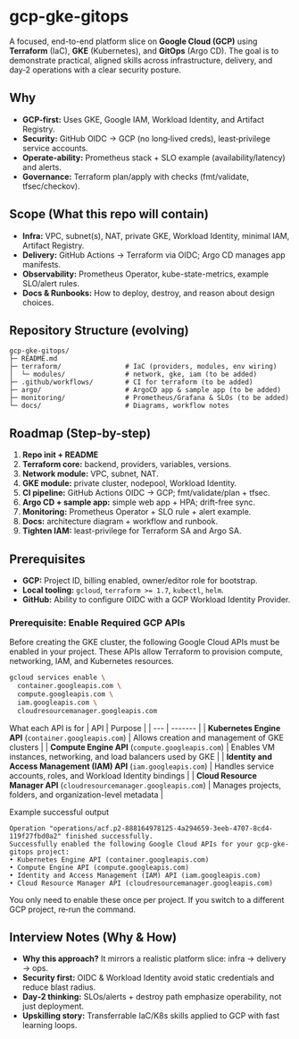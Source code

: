 # gcp-gke-gitops

A focused, end-to-end platform slice on **Google Cloud (GCP)** using **Terraform** (IaC), **GKE** (Kubernetes), and **GitOps** (Argo CD). The goal is to demonstrate practical, aligned skills across infrastructure, delivery, and day‑2 operations with a clear security posture.

## Why

- **GCP-first:** Uses GKE, Google IAM, Workload Identity, and Artifact Registry.
- **Security:** GitHub OIDC → GCP (no long‑lived creds), least‑privilege service accounts.
- **Operate-ability:** Prometheus stack + SLO example (availability/latency) and alerts.
- **Governance:** Terraform plan/apply with checks (fmt/validate, tfsec/checkov).

## Scope (What this repo will contain)

- **Infra:** VPC, subnet(s), NAT, private GKE, Workload Identity, minimal IAM, Artifact Registry.
- **Delivery:** GitHub Actions → Terraform via OIDC; Argo CD manages app manifests.
- **Observability:** Prometheus Operator, kube-state-metrics, example SLO/alert rules.
- **Docs & Runbooks:** How to deploy, destroy, and reason about design choices.


## Repository Structure (evolving)

```
gcp-gke-gitops/
├─ README.md
├─ terraform/                # IaC (providers, modules, env wiring)
│  └─ modules/               # network, gke, iam (to be added)
├─ .github/workflows/        # CI for terraform (to be added)
├─ argo/                     # ArgoCD app & sample app (to be added)
├─ monitoring/               # Prometheus/Grafana & SLOs (to be added)
└─ docs/                     # Diagrams, workflow notes
```

## Roadmap (Step-by-step)

1. **Repo init + README**
2. **Terraform core:** backend, providers, variables, versions.
3. **Network module:** VPC, subnet, NAT.
4. **GKE module:** private cluster, nodepool, Workload Identity.
5. **CI pipeline:** GitHub Actions OIDC → GCP; fmt/validate/plan + tfsec.
6. **Argo CD + sample app:** simple web app + HPA; drift-free sync.
7. **Monitoring:** Prometheus Operator + SLO rule + alert example.
8. **Docs:** architecture diagram + workflow and runbook.
9. **Tighten IAM:** least-privilege for Terraform SA and Argo SA.

## Prerequisites

- **GCP:** Project ID, billing enabled, owner/editor role for bootstrap.
- **Local tooling:** `gcloud`, `terraform >= 1.7`, `kubectl`, `helm`.
- **GitHub:** Ability to configure OIDC with a GCP Workload Identity Provider.

### Prerequisite: Enable Required GCP APIs
Before creating the GKE cluster, the following Google Cloud APIs must be enabled in your project. These APIs allow Terraform to provision compute, networking, IAM, and Kubernetes resources.

```bash
gcloud services enable \
  container.googleapis.com \
  compute.googleapis.com \
  iam.googleapis.com \
  cloudresourcemanager.googleapis.com
```

What each API is for
| API | Purpose |
| --- | ------- |
| **Kubernetes Engine API** (`container.googleapis.com`) | Allows creation and management of GKE clusters |
| **Compute Engine API** (`compute.googleapis.com`) | Enables VM instances, networking, and load balancers used by GKE |
| **Identity and Access Management (IAM) API** (`iam.googleapis.com`) | Handles service accounts, roles, and Workload Identity bindings |
| **Cloud Resource Manager API** (`cloudresourcemanager.googleapis.com`) | Manages projects, folders, and organization-level metadata |

Example successful output
```text
Operation "operations/acf.p2-888164978125-4a294659-3eeb-4707-8cd4-119f27fbd0a2" finished successfully.
Successfully enabled the following Google Cloud APIs for your gcp-gke-gitops project:
• Kubernetes Engine API (container.googleapis.com)
• Compute Engine API (compute.googleapis.com)
• Identity and Access Management (IAM) API (iam.googleapis.com)
• Cloud Resource Manager API (cloudresourcemanager.googleapis.com)
```

You only need to enable these once per project. If you switch to a different GCP project, re‑run the command.


## Interview Notes (Why & How)

- **Why this approach?** It mirrors a realistic platform slice: infra → delivery → ops.
- **Security first:** OIDC & Workload Identity avoid static credentials and reduce blast radius.
- **Day‑2 thinking:** SLOs/alerts + destroy path emphasize operability, not just deployment.
- **Upskilling story:** Transferrable IaC/K8s skills applied to GCP with fast learning loops.

